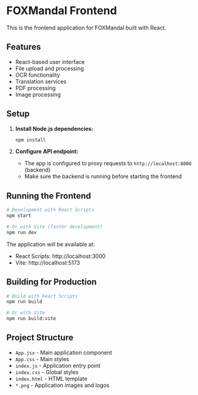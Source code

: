 # FOXMandal Frontend

This is the frontend application for FOXMandal built with React.

## Features

- React-based user interface
- File upload and processing
- OCR functionality
- Translation services
- PDF processing
- Image processing

## Setup

1. **Install Node.js dependencies:**
   ```bash
   npm install
   ```

2. **Configure API endpoint:**
   - The app is configured to proxy requests to `http://localhost:8000` (backend)
   - Make sure the backend is running before starting the frontend

## Running the Frontend

```bash
# Development with React Scripts
npm start

# Or with Vite (faster development)
npm run dev
```

The application will be available at:
- React Scripts: http://localhost:3000
- Vite: http://localhost:5173

## Building for Production

```bash
# Build with React Scripts
npm run build

# Or with Vite
npm run build:vite
```

## Project Structure

- `App.jsx` - Main application component
- `App.css` - Main styles
- `index.js` - Application entry point
- `index.css` - Global styles
- `index.html` - HTML template
- `*.png` - Application images and logos 